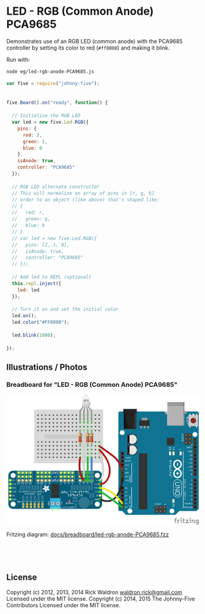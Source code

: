 <!--remove-start-->

# LED - RGB (Common Anode) PCA9685


Demonstrates use of an RGB LED (common anode) with the PCA9685 controller by setting its color to red (`#ff0000`) and making it blink.


Run with:
```bash
node eg/led-rgb-anode-PCA9685.js
```

<!--remove-end-->

```javascript
var five = require("johnny-five");


five.Board().on("ready", function() {

  // Initialize the RGB LED
  var led = new five.Led.RGB({
    pins: {
      red: 2,
      green: 1,
      blue: 0
    },
    isAnode: true,
    controller: "PCA9685"
  });

  // RGB LED alternate constructor
  // This will normalize an array of pins in [r, g, b]
  // order to an object (like above) that's shaped like:
  // {
  //   red: r,
  //   green: g,
  //   blue: b
  // }
  // var led = new five.Led.RGB({
  //   pins: [2, 1, 0],
  //   isAnode: true,
  //   controller: "PCA9685"
  // });

  // Add led to REPL (optional)
  this.repl.inject({
    led: led
  });

  // Turn it on and set the initial color
  led.on();
  led.color("#FF0000");

  led.blink(1000);

});

```


## Illustrations / Photos


### Breadboard for "LED - RGB (Common Anode) PCA9685"



![docs/breadboard/led-rgb-anode-PCA9685.png](breadboard/led-rgb-anode-PCA9685.png)<br>

Fritzing diagram: [docs/breadboard/led-rgb-anode-PCA9685.fzz](breadboard/led-rgb-anode-PCA9685.fzz)

&nbsp;





&nbsp;

<!--remove-start-->

## License
Copyright (c) 2012, 2013, 2014 Rick Waldron <waldron.rick@gmail.com>
Licensed under the MIT license.
Copyright (c) 2014, 2015 The Johnny-Five Contributors
Licensed under the MIT license.

<!--remove-end-->
